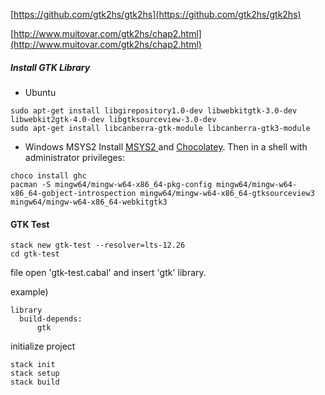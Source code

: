 [https://github.com/gtk2hs/gtk2hs](https://github.com/gtk2hs/gtk2hs)

[http://www.muitovar.com/gtk2hs/chap2.html](http://www.muitovar.com/gtk2hs/chap2.html)


##### Install GTK Library
- Ubuntu
```
sudo apt-get install libgirepository1.0-dev libwebkitgtk-3.0-dev libwebkit2gtk-4.0-dev libgtksourceview-3.0-dev
sudo apt-get install libcanberra-gtk-module libcanberra-gtk3-module
```

- Windows MSYS2
Install [MSYS2 ](https://msys2.github.io/)and [Chocolatey](https://chocolatey.org/). Then in a shell with administrator privileges:

```
choco install ghc
pacman -S mingw64/mingw-w64-x86_64-pkg-config mingw64/mingw-w64-x86_64-gobject-introspection mingw64/mingw-w64-x86_64-gtksourceview3 mingw64/mingw-w64-x86_64-webkitgtk3
```


#### GTK Test

```
stack new gtk-test --resolver=lts-12.26
cd gtk-test
```

file open 'gtk-test.cabal' and insert 'gtk' library.

example)
```
library
  build-depends:
      gtk
```

initialize project
```
stack init
stack setup
stack build
```

